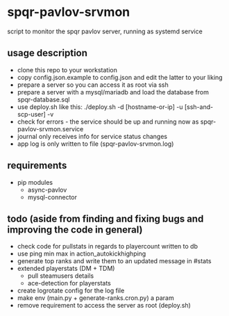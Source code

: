 # spqr-pavlov-srvmon
script to monitor the spqr pavlov server, running as systemd service

## usage description
* clone this repo to your workstation
* copy config.json.example to config.json and edit the latter to your liking
* prepare a server so you can access it as root via ssh
* prepare a server with a mysql/mariadb and load the database from spqr-database.sql
* use deploy.sh like this: ./deploy.sh -d [hostname-or-ip] -u [ssh-and-scp-user] -v
* check for errors - the service should be up and running now as spqr-pavlov-srvmon.service
* journal only receives info for service status changes
* app log is only written to file (spqr-pavlov-srvmon.log)

## requirements
* pip modules
  * async-pavlov
  * mysql-connector

## todo (aside from finding and fixing bugs and improving the code in general)
* check code for pullstats in regards to playercount written to db
* use ping min max in action_autokickhighping
* generate top ranks and write them to an updated message in #stats
* extended playerstats (DM + TDM)
  * pull steamusers details
  * ace-detection for playerstats
* create logrotate config for the log file
* make env (main.py + generate-ranks.cron.py) a param
* remove requirement to access the server as root (deploy.sh)